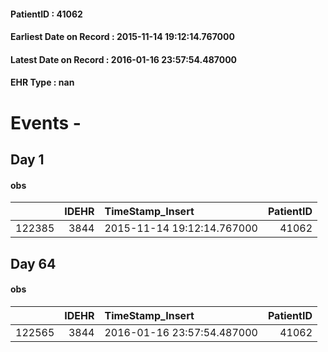 
#### PatientID : 41062
#### Earliest Date on Record : 2015-11-14 19:12:14.767000
#### Latest Date on Record : 2016-01-16 23:57:54.487000
#### EHR Type : nan

# Events - 

## Day 1

#### obs
|        |   IDEHR | TimeStamp_Insert           |   PatientID |
|-------:|--------:|:---------------------------|------------:|
| 122385 |    3844 | 2015-11-14 19:12:14.767000 |       41062 |


## Day 64

#### obs
|        |   IDEHR | TimeStamp_Insert           |   PatientID |
|-------:|--------:|:---------------------------|------------:|
| 122565 |    3844 | 2016-01-16 23:57:54.487000 |       41062 |



